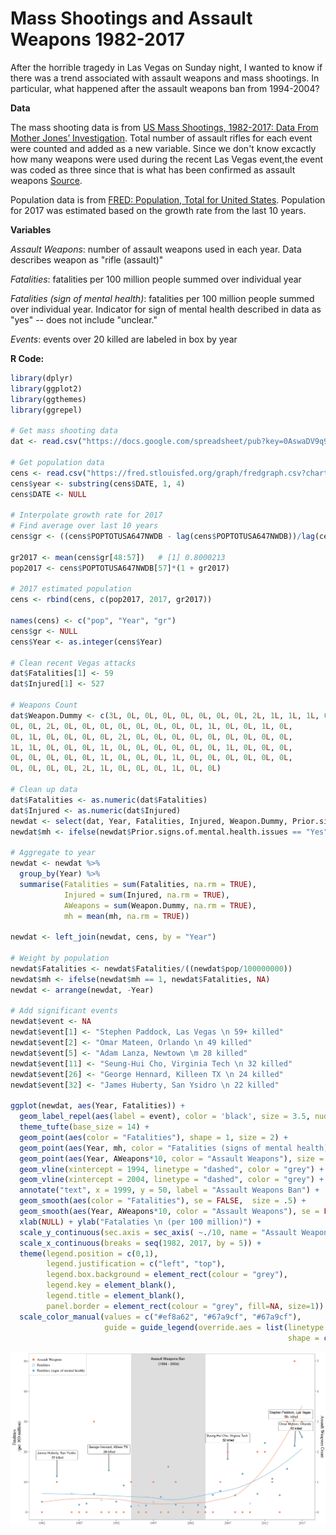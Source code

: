 # Mass Shootings and Assault Weapons 1982-2017 

After the horrible tragedy in Las Vegas on Sunday night, I wanted to know if there was a trend associated with assault weapons and mass shootings. In particular, what happened after the assault weapons ban from 1994-2004? 

**Data**

The mass shooting data is from [US Mass Shootings, 1982-2017: Data From Mother Jones’ Investigation](http://www.motherjones.com/politics/2012/12/mass-shootings-mother-jones-full-data/). Total number of assault rifles for each event were counted and added as a new variable. Since we don't know excactly how many weapons were used during the recent Las Vegas event,the event was coded as three since that is what has been confirmed as assault weapons [Source](https://www.washingtonpost.com/news/checkpoint/wp/2017/10/02/video-from-las-vegas-suggests-automatic-gunfire-heres-what-makes-machine-guns-different/). 

Population data is from [FRED: Population, Total for United States](https://fred.stlouisfed.org/series/POPTOTUSA647NWDB). Population for 2017 was estimated based on the growth rate from the last 10 years.

**Variables**

*Assault Weapons*: number of assault weapons used in each year. Data describes weapon as "rifle (assault)"

*Fatalities*: fatalities per 100 million people summed over individual year

*Fatalities (sign of mental health)*: fatalities per 100 million people summed over individual year. Indicator for sign of mental health described in data as "yes" -- does not include "unclear."

*Events*: events over 20 killed are labeled in box by year

**R Code:**

```r
library(dplyr)
library(ggplot2)
library(ggthemes)
library(ggrepel)

# Get mass shooting data
dat <- read.csv("https://docs.google.com/spreadsheet/pub?key=0AswaDV9q95oZdG5fVGJTS25GQXhSTDFpZXE0RHhUdkE&output=csv", stringsAsFactors = FALSE)

# Get population data
cens <- read.csv("https://fred.stlouisfed.org/graph/fredgraph.csv?chart_type=line&recession_bars=on&log_scales=&bgcolor=%23e1e9f0&graph_bgcolor=%23ffffff&fo=Open+Sans&ts=12&tts=12&txtcolor=%23444444&show_legend=yes&show_axis_titles=yes&drp=0&cosd=1960-01-01&coed=2016-01-01&height=450&stacking=&range=Max&mode=fred&id=POPTOTUSA647NWDB&transformation=lin&nd=1960-01-01&ost=-99999&oet=99999&lsv=&lev=&mma=0&fml=a&fgst=lin&fgsnd=2009-06-01&fq=Annual&fam=avg&vintage_date=&revision_date=&line_color=%234572a7&line_style=solid&lw=2&scale=left&mark_type=none&mw=2&width=1168", stringsAsFactors = FALSE)
cens$year <- substring(cens$DATE, 1, 4)
cens$DATE <- NULL

# Interpolate growth rate for 2017
# Find average over last 10 years
cens$gr <- ((cens$POPTOTUSA647NWDB - lag(cens$POPTOTUSA647NWDB))/lag(cens$POPTOTUSA647NWDB))

gr2017 <- mean(cens$gr[48:57])   # [1] 0.8000213
pop2017 <- cens$POPTOTUSA647NWDB[57]*(1 + gr2017)

# 2017 estimated population
cens <- rbind(cens, c(pop2017, 2017, gr2017))

names(cens) <- c("pop", "Year", "gr")          
cens$gr <- NULL     
cens$Year <- as.integer(cens$Year)

# Clean recent Vegas attacks
dat$Fatalities[1] <- 59
dat$Injured[1] <- 527

# Weapons Count
dat$Weapon.Dummy <- c(3L, 0L, 0L, 0L, 0L, 0L, 0L, 0L, 2L, 1L, 1L, 1L, 0L, 1L, 0L, 
0L, 0L, 2L, 0L, 0L, 0L, 0L, 0L, 0L, 0L, 0L, 1L, 0L, 0L, 1L, 0L, 
0L, 1L, 0L, 0L, 0L, 0L, 2L, 0L, 0L, 0L, 0L, 0L, 0L, 0L, 0L, 0L, 
1L, 1L, 0L, 0L, 0L, 1L, 0L, 0L, 0L, 0L, 0L, 0L, 1L, 0L, 0L, 0L, 
0L, 0L, 0L, 0L, 0L, 1L, 0L, 0L, 0L, 1L, 0L, 0L, 0L, 0L, 0L, 0L, 
0L, 0L, 0L, 0L, 2L, 1L, 0L, 0L, 0L, 1L, 0L, 0L)

# Clean up data
dat$Fatalities <- as.numeric(dat$Fatalities)
dat$Injured <- as.numeric(dat$Injured)
newdat <- select(dat, Year, Fatalities, Injured, Weapon.Dummy, Prior.signs.of.mental.health.issues)
newdat$mh <- ifelse(newdat$Prior.signs.of.mental.health.issues == "Yes", 1, NA)

# Aggregate to year
newdat <- newdat %>% 
  group_by(Year) %>% 
  summarise(Fatalities = sum(Fatalities, na.rm = TRUE),
            Injured = sum(Injured, na.rm = TRUE),
            AWeapons = sum(Weapon.Dummy, na.rm = TRUE),
            mh = mean(mh, na.rm = TRUE))

newdat <- left_join(newdat, cens, by = "Year")

# Weight by population
newdat$Fatalities <- newdat$Fatalities/((newdat$pop/100000000))
newdat$mh <- ifelse(newdat$mh == 1, newdat$Fatalities, NA)
newdat <- arrange(newdat, -Year)

# Add significant events
newdat$event <- NA
newdat$event[1] <- "Stephen Paddock, Las Vegas \n 59+ killed"
newdat$event[2] <- "Omar Mateen, Orlando \n 49 killed"
newdat$event[5] <- "Adam Lanza, Newtown \m 28 killed"
newdat$event[11] <- "Seung-Hui Cho, Virginia Tech \n 32 killed"
newdat$event[26] <- "George Hennard, Killeen TX \n 24 killed"
newdat$event[32] <- "James Huberty, San Ysidro \n 22 killed"

ggplot(newdat, aes(Year, Fatalities)) + 
  geom_label_repel(aes(label = event), color = 'black', size = 3.5, nudge_y = 7) +
  theme_tufte(base_size = 14) + 
  geom_point(aes(color = "Fatalities"), shape = 1, size = 2) + 
  geom_point(aes(Year, mh, color = "Fatalities (signs of mental health)"), shape = 16, size = 2) +
  geom_point(aes(Year, AWeapons*10, color = "Assault Weapons"), size = 2) +
  geom_vline(xintercept = 1994, linetype = "dashed", color = "grey") + 
  geom_vline(xintercept = 2004, linetype = "dashed", color = "grey") + 
  annotate("text", x = 1999, y = 50, label = "Assault Weapons Ban") +
  geom_smooth(aes(color = "Fatalities"), se = FALSE,  size = .5) + 
  geom_smooth(aes(Year, AWeapons*10, color = "Assault Weapons"), se = FALSE,  size = .5) +
  xlab(NULL) + ylab("Fatalaties \n (per 100 million)") +
  scale_y_continuous(sec.axis = sec_axis( ~./10, name = "Assault Weapons Count")) +
  scale_x_continuous(breaks = seq(1982, 2017, by = 5)) +    
  theme(legend.position = c(0,1), 
        legend.justification = c("left", "top"), 
        legend.box.background = element_rect(colour = "grey"), 
        legend.key = element_blank(),
        legend.title = element_blank(),
        panel.border = element_rect(colour = "grey", fill=NA, size=1)) +
  scale_color_manual(values = c("#ef8a62", "#67a9cf", "#67a9cf"),
                     guide = guide_legend(override.aes = list(linetype = c(rep("blank", 3)),
                                                              shape = c(16, 1, 16))))
```

![alt text](https://github.com/johnwoodill/Assault-Weapon-Count/blob/master/assault_weapons.png)

